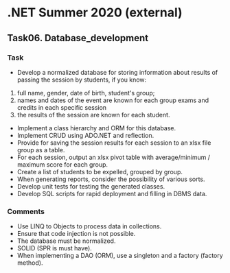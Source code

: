 # .NET Summer 2020 (external)
## Task06. Database_development
### Task
* Develop a normalized database for storing information about results of passing the session by students, if you know:
1. full name, gender, date of birth, student's group;
2. names and dates of the event are known for each group exams and credits in each specific session
3. the results of the session are known for each student.
* Implement a class hierarchy and ORM for this database.
* Implement CRUD using ADO.NET and reflection.
* Provide for saving the session results for each session to an xlsx file group as a table.
* For each session, output an xlsx pivot table with average/minimum / maximum score for each group.
* Create a list of students to be expelled, grouped by group.
* When generating reports, consider the possibility of various sorts.
* Develop unit tests for testing the generated classes.
* Develop SQL scripts for rapid deployment and filling in DBMS data.
### Comments
*  Use LINQ to Objects to process data in collections.
* Ensure that code injection is not possible.
* The database must be normalized.
* SOLID (SPR is must have).
* When implementing a DAO (ORM), use a singleton and a factory (factory method).
